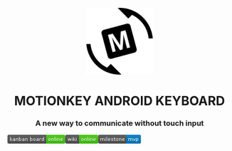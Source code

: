 <p align="center"><img src="./deliverables/artifacts/deliverable_2/logo/logo_letter_m_angle.jpg" alt="m_logo"></p>
<h1 align="center">MOTIONKEY ANDROID KEYBOARD</h1>
<h3 align="center">A new way to communicate without touch input</h3>

<p align="center">
  <img src="./deliverables/artifacts/deliverable_2/badges/kanban board-online-brightgreen.jpg" alt="kanban_badge" style="float:left;">
  <img src="./deliverables/artifacts/deliverable_2/badges/wiki-online-brightgreen.jpg" alt="wiki_badge" style="float:left;">
  <img src="./deliverables/artifacts/deliverable_2/badges/milestone-mvp-blue.jpg" alt="milestone_badge" style="float:left;">
</p>


